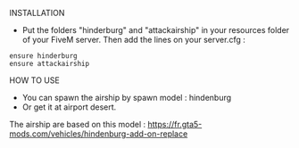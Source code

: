 INSTALLATION

- Put the folders "hinderburg" and "attackairship" in your resources folder of your FiveM server. Then add the lines on your server.cfg :
```
ensure hinderburg
ensure attackairship
```

HOW TO USE

- You can spawn the airship by spawn model : hindenburg 
- Or get it at airport desert.

The airship are based on this model : 
https://fr.gta5-mods.com/vehicles/hindenburg-add-on-replace
